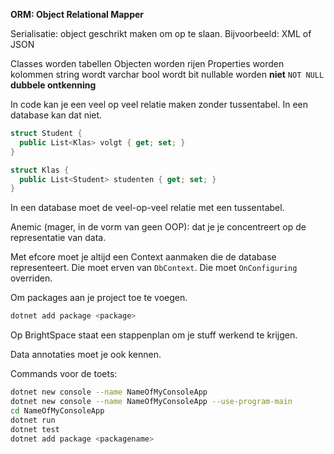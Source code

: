 **ORM: Object Relational Mapper**

Serialisatie: object geschrikt maken om op te slaan.
Bijvoorbeeld: XML of JSON

Classes worden tabellen
Objecten worden rijen
Properties worden kolommen
string wordt varchar
bool wordt bit
nullable worden **niet** `NOT NULL` **dubbele ontkenning**

In code kan je een veel op veel relatie maken zonder tussentabel. In een database kan dat niet.

```cs
struct Student {
  public List<Klas> volgt { get; set; }
}

struct Klas {
  public List<Student> studenten { get; set; }
}
```

In een database moet de veel-op-veel relatie met een tussentabel.

Anemic (mager, in de vorm van geen OOP): dat je je concentreert op de representatie van data.

Met efcore moet je altijd een Context aanmaken die de database representeert. Die moet erven van `DbContext`. Die moet `OnConfiguring` overriden.

Om packages aan je project toe te voegen.
```bash
dotnet add package <package>
```

Op BrightSpace staat een stappenplan om je stuff werkend te krijgen.

Data annotaties moet je ook kennen.

Commands voor de toets:
```bash
dotnet new console --name NameOfMyConsoleApp
dotnet new console --name NameOfMyConsoleApp --use-program-main
cd NameOfMyConsoleApp
dotnet run
dotnet test
dotnet add package <packagename>
```